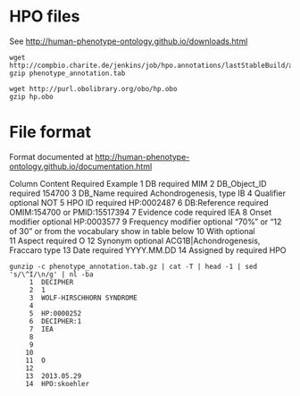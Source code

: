 HPO files
=========

See <http://human-phenotype-ontology.github.io/downloads.html>

~~~~{.bash}
wget http://compbio.charite.de/jenkins/job/hpo.annotations/lastStableBuild/artifact/misc/phenotype_annotation.tab
gzip phenotype_annotation.tab

wget http://purl.obolibrary.org/obo/hp.obo
gzip hp.obo
~~~~

# File format

Format documented at <http://human-phenotype-ontology.github.io/documentation.html>

Column  Content Required        Example
1       DB      required        MIM
2       DB_Object_ID    required        154700
3       DB_Name required        Achondrogenesis, type IB
4       Qualifier       optional        NOT
5       HPO ID  required        HP:0002487
6       DB:Reference    required        OMIM:154700 or PMID:15517394
7       Evidence code   required        IEA
8       Onset modifier  optional        HP:0003577
9       Frequency modifier      optional        “70%” or “12 of 30” or from the vocabulary show in table below
10      With    optional         
11      Aspect  required        O
12      Synonym optional        ACG1B|Achondrogenesis, Fraccaro type
13      Date    required        YYYY.MM.DD
14      Assigned by     required        HPO

~~~~{.bash}
gunzip -c phenotype_annotation.tab.gz | cat -T | head -1 | sed 's/\^I/\n/g' | nl -ba
     1  DECIPHER
     2  1
     3  WOLF-HIRSCHHORN SYNDROME
     4
     5  HP:0000252
     6  DECIPHER:1
     7  IEA
     8
     9
    10
    11  O
    12
    13  2013.05.29
    14  HPO:skoehler
~~~~


